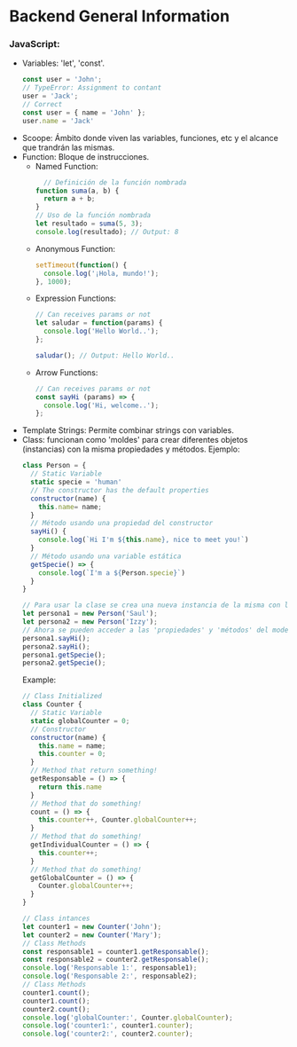 # Backend General Information

### JavaScript:
  - Variables: 'let', 'const'.
    ```js
    const user = 'John';
    // TypeError: Assignment to contant
    user = 'Jack';
    // Correct
    const user = { name = 'John' };
    user.name = 'Jack'
    ```
  - Scoope: Ámbito donde viven las variables, funciones, etc y el alcance que trandrán las mismas.
  - Function: Bloque de instrucciones.
    - Named Function:
      ```js
        // Definición de la función nombrada
      function suma(a, b) {
        return a + b;
      }
      // Uso de la función nombrada
      let resultado = suma(5, 3);
      console.log(resultado); // Output: 8
      ```
    - Anonymous Function:
      ```js
      setTimeout(function() {
        console.log('¡Hola, mundo!');
      }, 1000);
      ```
    - Expression Functions:
      ```js
      // Can receives params or not
      let saludar = function(params) {
        console.log('Hello World..');
      };

      saludar(); // Output: Hello World..
      ```
    - Arrow Functions:
      ```js
      // Can receives params or not
      const sayHi (params) => {
        console.log('Hi, welcome..');
      };
      ```
  - Template Strings: Permite combinar strings con variables.
  - Class: funcionan como 'moldes' para crear diferentes objetos (instancias) con la misma propiedades y métodos. Ejemplo:
      ```js
      class Person = {
        // Static Variable
        static specie = 'human'
        // The constructor has the default properties
        constructor(name) {
          this.name= name;
        }
        // Método usando una propiedad del constructor
        sayHi() {
          console.log(`Hi I'm ${this.name}, nice to meet you!`)
        }
        // Método usando una variable estática
        getSpecie() => {
          console.log(`I'm a ${Person.specie}`)
        }
      }

      // Para usar la clase se crea una nueva instancia de la misma con la palabra 'new'
      let persona1 = new Person('Saul');
      let persona2 = new Person('Izzy');
      // Ahora se pueden acceder a las 'propiedades' y 'métodos' del modelo de la clase
      persona1.sayHi();
      persona2.sayHi();
      persona1.getSpecie();
      persona2.getSpecie();
      ```
      Example:
      ```js
      // Class Initialized 
      class Counter {
        // Static Variable
        static globalCounter = 0;
        // Constructor
        constructor(name) {
          this.name = name;
          this.counter = 0;
        }
        // Method that return something!
        getResponsable = () => {
          return this.name
        }
        // Method that do something!
        count = () => {
          this.counter++, Counter.globalCounter++;
        }
        // Method that do something!
        getIndividualCounter = () => {
          this.counter++;
        }
        // Method that do something!
        getGlobalCounter = () => {
          Counter.globalCounter++;
        }
      }

      // Class intances
      let counter1 = new Counter('John');
      let counter2 = new Counter('Mary');
      // Class Methods
      const responsable1 = counter1.getResponsable();
      const responsable2 = counter2.getResponsable();
      console.log('Responsable 1:', responsable1);
      console.log('Responsable 2:', responsable2);
      // Class Methods
      counter1.count();
      counter1.count();
      counter2.count();
      console.log('globalCounter:', Counter.globalCounter);
      console.log('counter1:', counter1.counter);
      console.log('counter2:', counter2.counter);
      ```